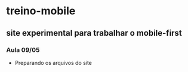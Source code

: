 # treino-mobile
site experimental para trabalhar o mobile-first
---
### Aula 09/05
*  Preparando os arquivos do site
